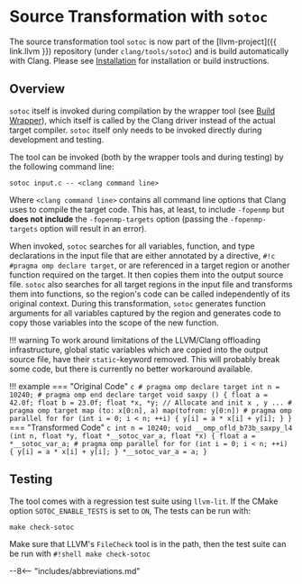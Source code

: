# Source Transformation with `sotoc`

The source transformation tool `sotoc` is now part of the [llvm-project]({{ link.llvm }})
repository (under `clang/tools/sotoc`) and is build automatically with Clang.
Please see [Installation](install.md) for installation or build instructions.

## Overview
`sotoc` itself is invoked during compilation by the wrapper tool (see [Build Wrapper](build_wrapper.md)),
which itself is called by the Clang driver instead of the actual target compiler.
`sotoc` itself only needs to be invoked directly during development and testing.

The tool can be invoked (both by the wrapper tools and during testing) by the following command line:

``` shell
sotoc input.c -- <clang command line>
```

Where `<clang command line>` contains all command line options that Clang uses to compile the target code.
This has, at least, to include `-fopenmp` but **does not include** the `-fopenmp-targets` option (passing the `-fopenmp-targets` option will result in an error).

When invoked, `sotoc` searches for all variables, function, and type declarations in the input file that are either annotated by a directive, `#!c #pragma omp declare target`,
or are referenced in a target region or another function required on the target.
It then copies them into the output source file.
`sotoc` also searches for all target regions in the input file and transforms them into functions,
so the region's code can be called independently of its original context.
During this transformation, `sotoc` generates function arguments for all variables captured by the region and generates code to copy those variables into the scope of the new function.

!!! warning
    To work around limitations of the LLVM/Clang offloading infrastructure,
    global static variables which are copied into the output source file,
    have their `static`-keyword removed.
    This will probably break some code, but there is currently no better workaround available.

!!! example
    === "Original Code"
        ``` c
        # pragma omp declare target
        int n = 10240;
        # pragma omp end declare target
        void saxpy () {
            float a = 42.0f; float b = 23.0f; float *x, *y;
            // Allocate and init x , y ...
            # pragma omp target map (to: x[0:n], a) map(tofrom: y[0:n])
            # pragma omp parallel for
            for (int i = 0; i < n; ++i) {
                y[i] = a * x[i] + y[i];
            }
        }
        ```
    === "Transformed Code"
        ``` c
        int n = 10240;
        void __omp_ofld_b73b_saxpy_l4 (int n, float *y, float *__sotoc_var_a, float *x) {
            float a = *__sotoc_var_a;
            # pragma omp parallel for
                for (int i = 0; i < n; ++i) {
                    y[i] = a * x[i] + y[i];
                }
            *__sotoc_var_a = a;
        }
        ```

## Testing
The tool comes with a regression test suite using `llvm-lit`.
If the CMake option `SOTOC_ENABLE_TESTS` is set to `ON`, The tests can be run with:

``` shell
make check-sotoc
```

Make sure that LLVM's `FileCheck` tool is in the path, then the test suite can be run with `#!shell make check-sotoc`

--8<-- "includes/abbreviations.md"
